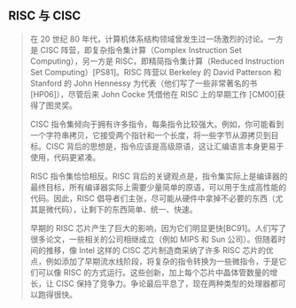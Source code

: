 
## RISC 与 CISC

> 在 20 世纪 80 年代，计算机体系结构领域曾发生过一场激烈的讨论。一方是 CISC 阵营，即复杂指令集计算（Complex Instruction Set Computing），另一方是 RISC，即精简指令集计算（Reduced Instruction Set Computing）[PS81]。RISC 阵营以 Berkeley 的 David Patterson 和 Stanford 的 John Hennessy 为代表（他们写了一些非常著名的书[HP06]），尽管后来 John Cocke 凭借他在 RISC 上的早期工作 [CM00]获得了图灵奖。
>
> CISC 指令集倾向于拥有许多指令，每条指令比较强大。例如，你可能看到一个字符串拷贝，它接受两个指针和一个长度，将一些字节从源拷贝到目标。CISC 背后的思想是，指令应该是高级原语，这让汇编语言本身更易于使用，代码更紧凑。
>
> RISC 指令集恰恰相反。RISC 背后的关键观点是，指令集实际上是编译器的最终目标，所有编译器实际上需要少量简单的原语，可以用于生成高性能的代码。因此，RISC 倡导者们主张，尽可能从硬件中拿掉不必要的东西（尤其是微代码），让剩下的东西简单、统一、快速。
>
> 早期的 RISC 芯片产生了巨大的影响，因为它们明显更快[BC91]。人们写了很多论文，一些相关的公司相继成立（例如 MIPS 和 Sun 公司）。但随着时间的推移，像 Intel 这样的 CISC 芯片制造商采纳了许多 RISC 芯片的优点，例如添加了早期流水线阶段，将复杂的指令转换为一些微指令，于是它们可以像 RISC 的方式运行。这些创新，加上每个芯片中晶体管数量的增长，让 CISC 保持了竞争力。争论最后平息了，现在两种类型的处理器都可以跑得很快。

